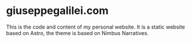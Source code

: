 # giuseppegalilei.com
This is the code and content of my personal website.
It is a static website based on Astro, the theme is based on Nimbus Narratives.
